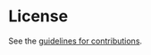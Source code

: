 # License

See the
[guidelines for contributions](https://github.com/joshco/symmetric_h2/blob/main/CONTRIBUTING.md).

